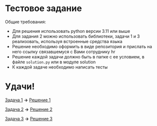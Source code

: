 # Тестовое задание  
Общие требования:
- Для решения использовать python версии 3.11 или выше
- Для задания 2 можно использовать библиотеки, задачи 1 и 3 реализовать, используя встроенные средства языка
- Решение необходимо оформить в виде репозитория и прислать на него ссылку связавшемуся с Вами сотруднику hr
- Решение каждой задачи должно быть в папке с ее условием, в файле `solution.py` или в модуле solution 
- К каждой задаче необходимо написать тесты  
# Удачи!

[Задача 1](task1/task1.md) **->**
[Решение 1](task1/solution.py)

[Задача 2](task2/task2.md) **->**
[Решение 2](task2/solution.py)

[Задача 3](task3/task3.md) **->**
[Решение 3](task3/solution.py)
